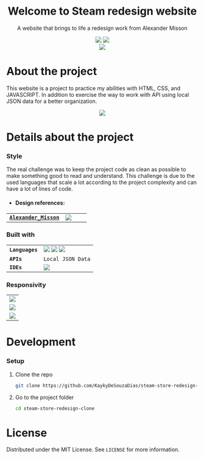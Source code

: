 <h1 align="center">Welcome to Steam redesign website</h1>
<p align="center">A website that brings to life a redesign work from Alexander Misson</p>

<div align="center">
  <a href="https://github.com/KaykyDeSouzaDias/
steam-store-redesign-clone/blob/master/LICENSE"><img src="https://img.shields.io/github/license/KaykyDeSouzaDias/moodfi-website?color=ecf0f1&label=License"></a>
  <img src="https://img.shields.io/github/stars/KaykyDeSouzaDias/steam-store-redesign-clone?color=ecf0f1&logo=GitHub">
  <br>
  <a href="https://steam-redesign-clone-kaykydias.netlify.app/"><img src="https://img.shields.io/badge/Steam redesign website-Check out now!-ecf0f1"></a>
</div>

# About the project
This website is a project to practice my abilities with HTML, CSS, and JAVASCRIPT. In addition to exercise the way to work with API using local JSON data for a better organization.

<p align="center">
  <img src="https://github.com/KaykyDeSouzaDias/steam-store-redesign-clone/blob/master/imgs/readme/website-gif.gif">
</p>

# Details about the project

### Style
The real challenge was to keep the project code as clean as possible to make something good to read and understand. This challenge is due to the used languages that scale a lot according to the project complexity and can have a lot of lines of code.

- #### Design references:

|  |  |  |  |
| --- | --- | --- | --- |
| <a href="https://www.behance.net/alexmisson"><strong>`Alexander_Misson`</strong></a> | ![](https://github.com/KaykyDeSouzaDias/steam-store-redesign-clone/blob/master/imgs/readme/website-reference.png)

### Built with
|  |  |
| --- | --- |
| <strong>`Languages`</strong> | <img src="https://img.shields.io/badge/html5-%23E34F26.svg?style=for-the-badge&logo=html5&logoColor=white">&nbsp;<img src="https://img.shields.io/badge/css3-%231572B6.svg?style=for-the-badge&logo=css3&logoColor=white">&nbsp;<img src="https://img.shields.io/badge/javascript-%23323330.svg?style=for-the-badge&logo=javascript&logoColor=%23F7DF1E"> |
| <strong>`APIs`</strong> | `Local JSON Data` |
| <strong>`IDEs`</strong> | <img src="https://img.shields.io/badge/Visual%20Studio%20Code-0078d7.svg?style=for-the-badge&logo=visual-studio-code&logoColor=white"> |

### Responsivity

|  |
| --- |
| ![](https://user-images.githubusercontent.com/59856984/179417911-7306f0e5-0529-48d1-9661-52814b32aa87.jpg) |
| ![](https://user-images.githubusercontent.com/59856984/179417914-d983eb43-91eb-4bdd-ae45-7d5db4596065.jpg) |
| ![](https://user-images.githubusercontent.com/59856984/179417920-dc98390f-dcd9-4af4-9a18-f19657c8535c.jpg) |

# Development

### Setup

1. Clone the repo

   ```sh
   git clone https://github.com/KaykyDeSouzaDias/steam-store-redesign-clone.git
   ```

2. Go to the project folder

   ```sh
   cd steam-store-redesign-clone
   ```

# License

Distributed under the MIT License. See `LICENSE` for more information.

